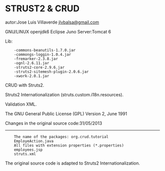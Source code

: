 STRUST2 & CRUD
==============

autor:Jose Luis Villaverde
jlvbalsa@gmail.com

GNU/LINUX
openjdk6
Eclipse Juno
Server:Tomcat 6

Lib:

		-commons-beanutils-1.7.0.jar
		-commongs-loggin-1.0.4.jar
		-fremarker-2.3.8.jar
		-ognl-2.6.11.jar
		-struts2-core-2.9.6.jar
		-struts2-sitemesh-plugin-2.0.6.jar
		-xwork-2.0.1.jar


CRUD with Struts2.

Struts2 Internationalization (struts.custom.i18n.resources).

Validation XML.

The GNU General Public License (GPL) Version 2, June 1991


Changes in the original source code:31/05/2013
_______________________________________________

		The name of the packages: org.crud.tutorial
		EmployeAction.java 
		All files with extension properties (*.properties)
		employees.jsp
		struts.xml


The original source code is adapted to Struts2 Internationalization.

